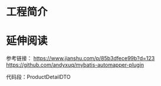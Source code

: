 # 工程简介

# 延伸阅读

参考链接：
https://www.jianshu.com/p/85b3dfece99b?d=123
https://github.com/andyxuq/mybatis-automapper-plugin

代码段：ProductDetailDTO
